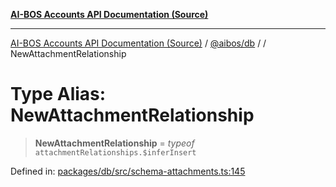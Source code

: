[**AI-BOS Accounts API Documentation (Source)**](../../../README.md)

***

[AI-BOS Accounts API Documentation (Source)](../../../README.md) / [@aibos/db](../README.md) / [](../README.md) / NewAttachmentRelationship

# Type Alias: NewAttachmentRelationship

> **NewAttachmentRelationship** = *typeof* `attachmentRelationships.$inferInsert`

Defined in: [packages/db/src/schema-attachments.ts:145](https://github.com/pohlai88/accounts/blob/48103fb36d28b2b9bfb33472b6de2f719773cde9/packages/db/src/schema-attachments.ts#L145)
